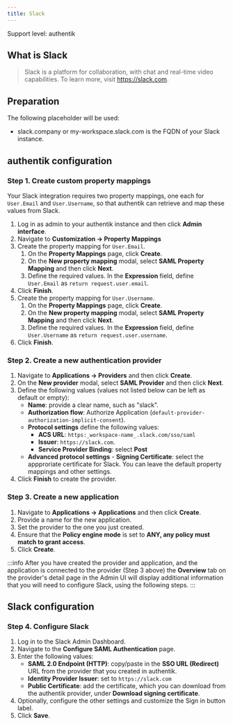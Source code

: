 ```yaml
---
title: Slack
---
```


<span class="badge badge--primary">Support level: authentik</span>

## What is Slack

> Slack is a platform for collaboration, with chat and real-time video capabilities. To learn more, visit https://slack.com.

## Preparation

The following placeholder will be used:

-   slack.company or my-workspace.slack.com is the FQDN of your Slack instance.

## authentik configuration

### Step 1. Create custom property mappings

Your Slack integration requires two property mappings, one each for `User.Email` and `User.Username`, so that authentik can retrieve and map these values from Slack.

1. Log in as admin to your authentik instance and then click **Admin interface**.
2. Navigate to **Customization -> Property Mappings**
3. Create the property mapping for `User.Email`.
    1. On the **Property Mappings** page, click **Create**.
    2. On the **New property mapping** modal, select **SAML Property Mapping** and then click **Next**.
    3. Define the required values. In the **Expression** field, define `User.Email` as `return request.user.email`.
4. Click **Finish**.
5. Create the property mapping for `User.Username`.
    1. On the **Property Mappings** page, click **Create**.
    2. On the **New property mapping** modal, select **SAML Property Mapping** and then click **Next**.
    3. Define the required values. In the **Expression** field, define `User.Username` as `return request.user.username`.
6. Click **Finish**.

### Step 2. Create a new authentication provider

1. Navigate to **Applications -> Providers** and then click **Create**.
2. On the **New provider** modal, select **SAML Provider** and then click **Next**.
3. Define the following values (values not listed below can be left as default or empty):
    - **Name**: provide a clear name, such as "slack".
    - **Authorization flow**: Authorize Application (`default-provider-authorization-implicit-consent`).
    - **Protocol settings** define the following values:
        - **ACS URL**: `https:_workspace-name_.slack.com/sso/saml`
        - **Issuer**: `https://slack.com`.
        - **Service Provider Binding**: select **Post**
    - **Advanced protocol settings** - **Signing Certificate**: select the appproriate certificate for Slack.
      You can leave the default property mappings and other settings.
4. Click **Finish** to create the provider.

### Step 3. Create a new application

1. Navigate to **Applications -> Applications** and then click **Create**.
2. Provide a name for the new application.
3. Set the provider to the one you just created.
4. Ensure that the **Policy engine mode** is set to **ANY, any policy must match to grant access**.
5. Click **Create**.

:::info
After you have created the provider and application, and the application is connected to the provider (Step 3 above) the **Overview** tab on the provider's detail page in the Admin UI will display additional information that you will need to configure Slack, using the following steps.
:::

## Slack configuration

### Step 4. Configure Slack

1. Log in to the Slack Admin Dashboard.
2. Navigate to the **Configure SAML Authentication** page.
3. Enter the following values:
    - **SAML 2.0 Endpoint (HTTP)**: copy/paste in the **SSO URL (Redirect)** URL from the provider that you created in authentik.
    - **Identity Provider Issuer**: set to `https://slack.com`
    - **Public Certificate**: add the certificate, which you can download from the authentik provider, under **Download signing certificate**.
4. Optionally, configure the other settings and customize the Sign in button label.
5. Click **Save**.
